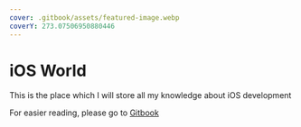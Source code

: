 ```yaml
---
cover: .gitbook/assets/featured-image.webp
coverY: 273.07506950880446
---
```


# iOS World

This is the place which I will store all my knowledge about iOS development

For easier reading, please go to [Gitbook](https://kien-bradley.gitbook.io/ios-world/)
